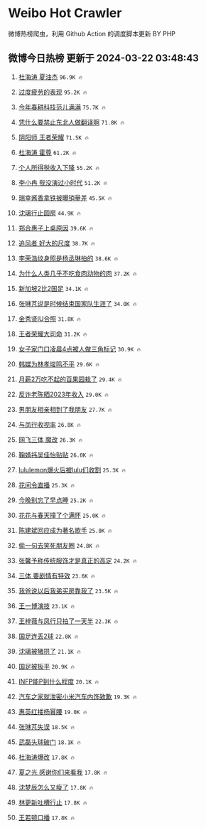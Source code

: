 # Weibo Hot Crawler 



微博热榜爬虫，利用 Github Action 的调度脚本更新 BY PHP 


## 微博今日热榜 更新于 2024-03-22 03:48:43 
1. [杜海涛 夏油杰](https://s.weibo.com/weibo?q=%E6%9D%9C%E6%B5%B7%E6%B6%9B%20%E5%A4%8F%E6%B2%B9%E6%9D%B0&t=31&band_rank=1&Refer=top) `96.9K 🔥` 

1. [过度疲劳的表现](https://s.weibo.com/weibo?q=%E8%BF%87%E5%BA%A6%E7%96%B2%E5%8A%B3%E7%9A%84%E8%A1%A8%E7%8E%B0&t=31&band_rank=2&Refer=top) `95.2K 🔥` 

1. [今年春耕科技范儿满满](https://s.weibo.com/weibo?q=%23%E4%BB%8A%E5%B9%B4%E6%98%A5%E8%80%95%E7%A7%91%E6%8A%80%E8%8C%83%E5%84%BF%E6%BB%A1%E6%BB%A1%23&t=31&band_rank=3&Refer=top) `75.7K 🔥` 

1. [凭什么要禁止东北人做翻译啊](https://s.weibo.com/weibo?q=%E5%87%AD%E4%BB%80%E4%B9%88%E8%A6%81%E7%A6%81%E6%AD%A2%E4%B8%9C%E5%8C%97%E4%BA%BA%E5%81%9A%E7%BF%BB%E8%AF%91%E5%95%8A&t=31&band_rank=4&Refer=top) `71.8K 🔥` 

1. [阴阳师 王者荣耀](https://s.weibo.com/weibo?q=%E9%98%B4%E9%98%B3%E5%B8%88%20%E7%8E%8B%E8%80%85%E8%8D%A3%E8%80%80&t=31&band_rank=5&Refer=top) `71.5K 🔥` 

1. [杜海涛 霍尊](https://s.weibo.com/weibo?q=%E6%9D%9C%E6%B5%B7%E6%B6%9B%20%E9%9C%8D%E5%B0%8A&t=31&band_rank=6&Refer=top) `61.2K 🔥` 

1. [个人所得税收入下降](https://s.weibo.com/weibo?q=%23%E4%B8%AA%E4%BA%BA%E6%89%80%E5%BE%97%E7%A8%8E%E6%94%B6%E5%85%A5%E4%B8%8B%E9%99%8D%23&t=31&band_rank=7&Refer=top) `55.2K 🔥` 

1. [李小冉 我没演过小时代](https://s.weibo.com/weibo?q=%E6%9D%8E%E5%B0%8F%E5%86%89%20%E6%88%91%E6%B2%A1%E6%BC%94%E8%BF%87%E5%B0%8F%E6%97%B6%E4%BB%A3&t=31&band_rank=8&Refer=top) `51.2K 🔥` 

1. [瑞幸酱香拿铁被曝销量差](https://s.weibo.com/weibo?q=%23%E7%91%9E%E5%B9%B8%E9%85%B1%E9%A6%99%E6%8B%BF%E9%93%81%E8%A2%AB%E6%9B%9D%E9%94%80%E9%87%8F%E5%B7%AE%23&t=31&band_rank=9&Refer=top) `45.5K 🔥` 

1. [沈璃行止圆房](https://s.weibo.com/weibo?q=%23%E6%B2%88%E7%92%83%E8%A1%8C%E6%AD%A2%E5%9C%86%E6%88%BF%23&t=31&band_rank=10&Refer=top) `44.9K 🔥` 

1. [郑合惠子上桌原因](https://s.weibo.com/weibo?q=%23%E9%83%91%E5%90%88%E6%83%A0%E5%AD%90%E4%B8%8A%E6%A1%8C%E5%8E%9F%E5%9B%A0%23&t=31&band_rank=11&Refer=top) `39.6K 🔥` 

1. [追风者 好大的尺度](https://s.weibo.com/weibo?q=%E8%BF%BD%E9%A3%8E%E8%80%85%20%E5%A5%BD%E5%A4%A7%E7%9A%84%E5%B0%BA%E5%BA%A6&t=31&band_rank=12&Refer=top) `38.7K 🔥` 

1. [李荣浩纹身照是杨丞琳拍的](https://s.weibo.com/weibo?q=%23%E6%9D%8E%E8%8D%A3%E6%B5%A9%E7%BA%B9%E8%BA%AB%E7%85%A7%E6%98%AF%E6%9D%A8%E4%B8%9E%E7%90%B3%E6%8B%8D%E7%9A%84%23&t=31&band_rank=13&Refer=top) `38.6K 🔥` 

1. [为什么人类几乎不吃食肉动物的肉](https://s.weibo.com/weibo?q=%23%E4%B8%BA%E4%BB%80%E4%B9%88%E4%BA%BA%E7%B1%BB%E5%87%A0%E4%B9%8E%E4%B8%8D%E5%90%83%E9%A3%9F%E8%82%89%E5%8A%A8%E7%89%A9%E7%9A%84%E8%82%89%23&t=31&band_rank=14&Refer=top) `37.2K 🔥` 

1. [新加坡2比2国足](https://s.weibo.com/weibo?q=%23%E6%96%B0%E5%8A%A0%E5%9D%A12%E6%AF%942%E5%9B%BD%E8%B6%B3%23&t=31&band_rank=15&Refer=top) `34.1K 🔥` 

1. [张琳芃说是时候结束国家队生涯了](https://s.weibo.com/weibo?q=%23%E5%BC%A0%E7%90%B3%E8%8A%83%E8%AF%B4%E6%98%AF%E6%97%B6%E5%80%99%E7%BB%93%E6%9D%9F%E5%9B%BD%E5%AE%B6%E9%98%9F%E7%94%9F%E6%B6%AF%E4%BA%86%23&t=31&band_rank=16&Refer=top) `34.0K 🔥` 

1. [金秀贤IU合照](https://s.weibo.com/weibo?q=%23%E9%87%91%E7%A7%80%E8%B4%A4IU%E5%90%88%E7%85%A7%23&t=31&band_rank=17&Refer=top) `31.8K 🔥` 

1. [王者荣耀大司命](https://s.weibo.com/weibo?q=%E7%8E%8B%E8%80%85%E8%8D%A3%E8%80%80%E5%A4%A7%E5%8F%B8%E5%91%BD&t=31&band_rank=18&Refer=top) `31.2K 🔥` 

1. [女子家门口凌晨4点被人做三角标记](https://s.weibo.com/weibo?q=%23%E5%A5%B3%E5%AD%90%E5%AE%B6%E9%97%A8%E5%8F%A3%E5%87%8C%E6%99%A84%E7%82%B9%E8%A2%AB%E4%BA%BA%E5%81%9A%E4%B8%89%E8%A7%92%E6%A0%87%E8%AE%B0%23&t=31&band_rank=19&Refer=top) `30.9K 🔥` 

1. [韩媒为林孝埈鸣不平](https://s.weibo.com/weibo?q=%23%E9%9F%A9%E5%AA%92%E4%B8%BA%E6%9E%97%E5%AD%9D%E5%9F%88%E9%B8%A3%E4%B8%8D%E5%B9%B3%23&t=31&band_rank=20&Refer=top) `29.6K 🔥` 

1. [月薪2万吃不起的百果园栽了](https://s.weibo.com/weibo?q=%23%E6%9C%88%E8%96%AA2%E4%B8%87%E5%90%83%E4%B8%8D%E8%B5%B7%E7%9A%84%E7%99%BE%E6%9E%9C%E5%9B%AD%E6%A0%BD%E4%BA%86%23&t=31&band_rank=21&Refer=top) `29.4K 🔥` 

1. [反诈老陈晒2023年收入](https://s.weibo.com/weibo?q=%23%E5%8F%8D%E8%AF%88%E8%80%81%E9%99%88%E6%99%922023%E5%B9%B4%E6%94%B6%E5%85%A5%23&t=31&band_rank=22&Refer=top) `29.0K 🔥` 

1. [男朋友相亲相到了我朋友](https://s.weibo.com/weibo?q=%23%E7%94%B7%E6%9C%8B%E5%8F%8B%E7%9B%B8%E4%BA%B2%E7%9B%B8%E5%88%B0%E4%BA%86%E6%88%91%E6%9C%8B%E5%8F%8B%23&t=31&band_rank=23&Refer=top) `27.7K 🔥` 

1. [与凤行收视率](https://s.weibo.com/weibo?q=%23%E4%B8%8E%E5%87%A4%E8%A1%8C%E6%94%B6%E8%A7%86%E7%8E%87%23&t=31&band_rank=24&Refer=top) `26.8K 🔥` 

1. [网飞三体 魔改](https://s.weibo.com/weibo?q=%E7%BD%91%E9%A3%9E%E4%B8%89%E4%BD%93%20%E9%AD%94%E6%94%B9&t=31&band_rank=25&Refer=top) `26.3K 🔥` 

1. [鞠婧祎吴佳怡贴贴](https://s.weibo.com/weibo?q=%23%E9%9E%A0%E5%A9%A7%E7%A5%8E%E5%90%B4%E4%BD%B3%E6%80%A1%E8%B4%B4%E8%B4%B4%23&t=31&band_rank=26&Refer=top) `26.0K 🔥` 

1. [lululemon爆火后被lulu们收割](https://s.weibo.com/weibo?q=%23lululemon%E7%88%86%E7%81%AB%E5%90%8E%E8%A2%ABlulu%E4%BB%AC%E6%94%B6%E5%89%B2%23&t=31&band_rank=27&Refer=top) `25.3K 🔥` 

1. [花间令直播](https://s.weibo.com/weibo?q=%23%E8%8A%B1%E9%97%B4%E4%BB%A4%E7%9B%B4%E6%92%AD%23&t=31&band_rank=28&Refer=top) `25.3K 🔥` 

1. [今晚别忘了早点睡](https://s.weibo.com/weibo?q=%23%E4%BB%8A%E6%99%9A%E5%88%AB%E5%BF%98%E4%BA%86%E6%97%A9%E7%82%B9%E7%9D%A1%23&t=31&band_rank=29&Refer=top) `25.2K 🔥` 

1. [花花与春天撞了个满怀](https://s.weibo.com/weibo?q=%23%E8%8A%B1%E8%8A%B1%E4%B8%8E%E6%98%A5%E5%A4%A9%E6%92%9E%E4%BA%86%E4%B8%AA%E6%BB%A1%E6%80%80%23&t=31&band_rank=30&Refer=top) `25.0K 🔥` 

1. [陈建斌回应成为著名歌手](https://s.weibo.com/weibo?q=%23%E9%99%88%E5%BB%BA%E6%96%8C%E5%9B%9E%E5%BA%94%E6%88%90%E4%B8%BA%E8%91%97%E5%90%8D%E6%AD%8C%E6%89%8B%23&t=31&band_rank=31&Refer=top) `25.0K 🔥` 

1. [偷一句去笑死朋友圈](https://s.weibo.com/weibo?q=%E5%81%B7%E4%B8%80%E5%8F%A5%E5%8E%BB%E7%AC%91%E6%AD%BB%E6%9C%8B%E5%8F%8B%E5%9C%88&t=31&band_rank=32&Refer=top) `24.8K 🔥` 

1. [张馨予称传统服饰才是真正的高定](https://s.weibo.com/weibo?q=%23%E5%BC%A0%E9%A6%A8%E4%BA%88%E7%A7%B0%E4%BC%A0%E7%BB%9F%E6%9C%8D%E9%A5%B0%E6%89%8D%E6%98%AF%E7%9C%9F%E6%AD%A3%E7%9A%84%E9%AB%98%E5%AE%9A%23&t=31&band_rank=33&Refer=top) `24.2K 🔥` 

1. [三体 要剧情有特效](https://s.weibo.com/weibo?q=%E4%B8%89%E4%BD%93%20%E8%A6%81%E5%89%A7%E6%83%85%E6%9C%89%E7%89%B9%E6%95%88&t=31&band_rank=34&Refer=top) `23.6K 🔥` 

1. [我爸说以后我弟买房靠我了](https://s.weibo.com/weibo?q=%23%E6%88%91%E7%88%B8%E8%AF%B4%E4%BB%A5%E5%90%8E%E6%88%91%E5%BC%9F%E4%B9%B0%E6%88%BF%E9%9D%A0%E6%88%91%E4%BA%86%23&t=31&band_rank=35&Refer=top) `23.5K 🔥` 

1. [王一博演技](https://s.weibo.com/weibo?q=%23%E7%8E%8B%E4%B8%80%E5%8D%9A%E6%BC%94%E6%8A%80%23&t=31&band_rank=36&Refer=top) `23.1K 🔥` 

1. [王梓薇与凤行只拍了一天半](https://s.weibo.com/weibo?q=%23%E7%8E%8B%E6%A2%93%E8%96%87%E4%B8%8E%E5%87%A4%E8%A1%8C%E5%8F%AA%E6%8B%8D%E4%BA%86%E4%B8%80%E5%A4%A9%E5%8D%8A%23&t=31&band_rank=37&Refer=top) `22.3K 🔥` 

1. [国足连丢2球](https://s.weibo.com/weibo?q=%23%E5%9B%BD%E8%B6%B3%E8%BF%9E%E4%B8%A22%E7%90%83%23&t=31&band_rank=38&Refer=top) `22.0K 🔥` 

1. [沈璃被猪拱了](https://s.weibo.com/weibo?q=%23%E6%B2%88%E7%92%83%E8%A2%AB%E7%8C%AA%E6%8B%B1%E4%BA%86%23&t=31&band_rank=39&Refer=top) `21.1K 🔥` 

1. [国足被扳平](https://s.weibo.com/weibo?q=%E5%9B%BD%E8%B6%B3%E8%A2%AB%E6%89%B3%E5%B9%B3&t=31&band_rank=40&Refer=top) `20.9K 🔥` 

1. [INFP能P到什么程度](https://s.weibo.com/weibo?q=%23INFP%E8%83%BDP%E5%88%B0%E4%BB%80%E4%B9%88%E7%A8%8B%E5%BA%A6%23&t=31&band_rank=41&Refer=top) `20.1K 🔥` 

1. [汽车之家就泄密小米汽车内饰致歉](https://s.weibo.com/weibo?q=%23%E6%B1%BD%E8%BD%A6%E4%B9%8B%E5%AE%B6%E5%B0%B1%E6%B3%84%E5%AF%86%E5%B0%8F%E7%B1%B3%E6%B1%BD%E8%BD%A6%E5%86%85%E9%A5%B0%E8%87%B4%E6%AD%89%23&t=31&band_rank=42&Refer=top) `19.3K 🔥` 

1. [惠英红搂杨幂腰](https://s.weibo.com/weibo?q=%23%E6%83%A0%E8%8B%B1%E7%BA%A2%E6%90%82%E6%9D%A8%E5%B9%82%E8%85%B0%23&t=31&band_rank=43&Refer=top) `19.0K 🔥` 

1. [张琳芃失误](https://s.weibo.com/weibo?q=%E5%BC%A0%E7%90%B3%E8%8A%83%E5%A4%B1%E8%AF%AF&t=31&band_rank=44&Refer=top) `18.5K 🔥` 

1. [武磊头球破门](https://s.weibo.com/weibo?q=%23%E6%AD%A6%E7%A3%8A%E5%A4%B4%E7%90%83%E7%A0%B4%E9%97%A8%23&t=31&band_rank=45&Refer=top) `18.1K 🔥` 

1. [杜海涛爆改](https://s.weibo.com/weibo?q=%23%E6%9D%9C%E6%B5%B7%E6%B6%9B%E7%88%86%E6%94%B9%23&t=31&band_rank=46&Refer=top) `17.8K 🔥` 

1. [夏之光 感谢你们来看我](https://s.weibo.com/weibo?q=%E5%A4%8F%E4%B9%8B%E5%85%89%20%E6%84%9F%E8%B0%A2%E4%BD%A0%E4%BB%AC%E6%9D%A5%E7%9C%8B%E6%88%91&t=31&band_rank=47&Refer=top) `17.8K 🔥` 

1. [沈梦辰怎么又瘦了](https://s.weibo.com/weibo?q=%23%E6%B2%88%E6%A2%A6%E8%BE%B0%E6%80%8E%E4%B9%88%E5%8F%88%E7%98%A6%E4%BA%86%23&t=31&band_rank=48&Refer=top) `17.8K 🔥` 

1. [林更新吐槽行止](https://s.weibo.com/weibo?q=%23%E6%9E%97%E6%9B%B4%E6%96%B0%E5%90%90%E6%A7%BD%E8%A1%8C%E6%AD%A2%23&t=31&band_rank=49&Refer=top) `17.8K 🔥` 

1. [王若顿口播](https://s.weibo.com/weibo?q=%23%E7%8E%8B%E8%8B%A5%E9%A1%BF%E5%8F%A3%E6%92%AD%23&t=31&band_rank=50&Refer=top) `17.8K 🔥` 

